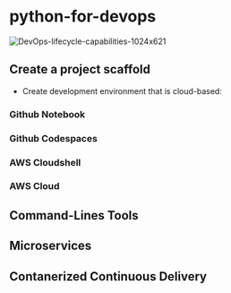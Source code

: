 # python-for-devops

![DevOps-lifecycle-capabilities-1024x621](https://github.com/AbhishekBaske/python-for-devops/assets/72940221/9becba26-665b-4bab-80f6-9208d8eedbe7)

## Create a project scaffold

* Create development environment that is cloud-based:
### Github Notebook
### Github Codespaces
### AWS Cloudshell
### AWS Cloud

## Command-Lines Tools

## Microservices

## Contanerized Continuous Delivery

